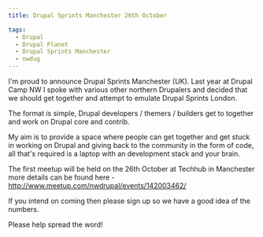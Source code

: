 ```yaml
---
title: Drupal Sprints Manchester 26th October

tags:
  - Drupal
  - Drupal Planet
  - Drupal Sprints Manchester
  - nwdug
---
```

I'm proud to announce Drupal Sprints Manchester (UK). Last year at Drupal Camp NW I spoke with various other northern Drupalers and decided that we should get together and attempt to emulate Drupal Sprints London.

The format is simple, Drupal developers / themers / builders get to together and work on Drupal core and contrib.

My aim is to provide a space where people can get together and get stuck in working on Drupal and giving back to the community in the form of code, all that's required is a laptop with an development stack and your brain.

The first meetup will be held on the 26th October at Techhub in Manchester more details can be found here - http://www.meetup.com/nwdrupal/events/142003462/

If you intend on coming then please sign up so we have a good idea of the numbers.

Please help spread the word!
